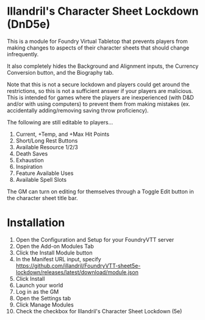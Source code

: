 # Illandril's Character Sheet Lockdown (DnD5e)
This is a module for Foundry Virtual Tabletop that prevents players from making changes to aspects of their character sheets that should change infrequently.

It also completely hides the Background and Alignment inputs, the Currency Conversion button, and the Biography tab.

Note that this is not a secure lockdown and players could get around the restrictions, so this is not a sufficient answer if your players are malicious. This is intended for games where the players are inexperienced (with D&D and/or with using computers) to prevent them from making mistakes (ex. accidentally adding/removing saving throw proficiency).

The following are still editable to players...
1. Current, +Temp, and +Max Hit Points
1. Short/Long Rest Buttons
1. Available Resource 1/2/3
1. Death Saves
1. Exhaustion
1. Inspiration
1. Feature Available Uses
1. Available Spell Slots

The GM can turn on editing for themselves through a Toggle Edit button in the character sheet title bar.

# Installation
1. Open the Configuration and Setup for your FoundryVTT server
1. Open the Add-on Modules Tab
1. Click the Install Module button
1. In the Manifest URL input, specify https://github.com/illandril/FoundryVTT-sheet5e-lockdown/releases/latest/download/module.json
1. Click Install
1. Launch your world
1. Log in as the GM
1. Open the Settings tab
1. Click Manage Modules
1. Check the checkbox for Illandril's Character Sheet Lockdown (5e)
